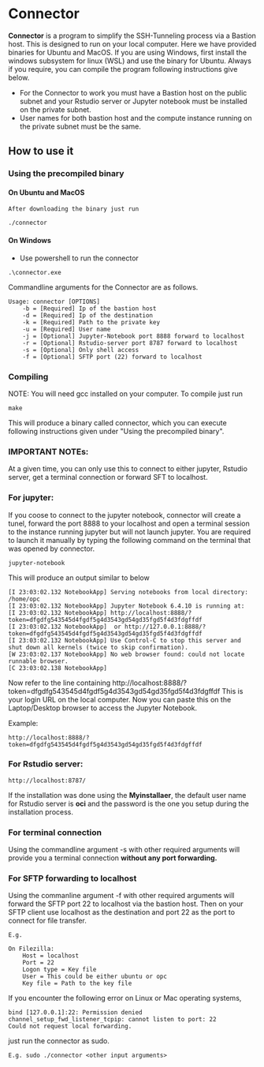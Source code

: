 # Connector

__Connector__ is a program to simplify the SSH-Tunneling process via a Bastion host. This is designed to run on your local computer. Here we have provided binaries for Ubuntu and MacOS. If you are using Windows, first install the windows subsystem for linux (WSL) and use the binary for Ubuntu. Always if you require, you can compile the program following instructions give below. 

* For the Connector to work you must have a Bastion host on the public subnet and your Rstudio server or Jupyter notebook must be installed on the private subnet. 
* User names for both bastion host and the compute instance running on the private subnet must be the same.


## How to use it

### Using the precompiled binary


#### On Ubuntu and MacOS

```{bash}
After downloading the binary just run

./connector

```

#### On Windows

* Use powershell to run the connector

```{bash}
.\connector.exe
```


Commandline arguments for the Connector are as follows. 

```{bash}
Usage: connector [OPTIONS] 
    -b = [Required] Ip of the bastion host
    -d = [Required] Ip of the destination
    -k = [Required] Path to the private key
    -u = [Required] User name
    -j = [Optional] Jupyter-Notebook port 8888 forward to localhost
    -r = [Optional] Rstudio-server port 8787 forward to localhost
    -s = [Optional] Only shell access
    -f = [Optional] SFTP port (22) forward to localhost
```


### Compiling

NOTE: You will need gcc installed on your computer. To compile just run

```{bash}
make
```

This will produce a binary called connector, which you can execute following instructions given under "Using the precompiled binary". 


### IMPORTANT NOTEs: 

At a given time, you can only use this to connect to either jupyter, Rstudio server, get a terminal connection or forward SFT to localhost. 

### For jupyter:

If you coose to connect to the jupyter notebook, connector will create a tunel, forward the port 8888 to your localhost and open a terminal session to the instance running jupyter but will not launch jupyter. You are required to launch it manually by typing the following command on the terminal that was opened by connector. 


```{bash}
jupyter-notebook
```

This will produce an output similar to below

```{bash}
[I 23:03:02.132 NotebookApp] Serving notebooks from local directory: /home/opc
[I 23:03:02.132 NotebookApp] Jupyter Notebook 6.4.10 is running at:
[I 23:03:02.132 NotebookApp] http://localhost:8888/?token=dfgdfg543545d4fgdf5g4d3543gd54gd35fgd5f4d3fdgffdf
[I 23:03:02.132 NotebookApp]  or http://127.0.0.1:8888/?token=dfgdfg543545d4fgdf5g4d3543gd54gd35fgd5f4d3fdgffdf
[I 23:03:02.132 NotebookApp] Use Control-C to stop this server and shut down all kernels (twice to skip confirmation).
[W 23:03:02.137 NotebookApp] No web browser found: could not locate runnable browser.
[C 23:03:02.138 NotebookApp] 
```

Now refer to the line containing 
    http://localhost:8888/?token=dfgdfg543545d4fgdf5g4d3543gd54gd35fgd5f4d3fdgffdf
This is your login URL on the local computer. Now you can paste this on the Laptop/Desktop browser to access the Jupyter Notebook.

Example:

    http://localhost:8888/?token=dfgdfg543545d4fgdf5g4d3543gd54gd35fgd5f4d3fdgffdf


### For Rstudio server:

    http://localhost:8787/

If the installation was done using the __Myinstallaer__, the default user name for Rstudio server is __oci__ and the password is the one you setup during the installation process.

### For terminal connection

Using the commandline argument -s with other required arguments will provide you a terminal connection __without any port forwarding.__ 


### For SFTP forwarding to localhost

Using the commanline argument -f with other required arguments will forward the SFTP port 22 to localhost via the bastion host. Then on your SFTP client use localhost as the destination and port 22 as the port to connect for file transfer. 


```{}
E.g. 

On Filezilla: 
    Host = localhost
    Port = 22
    Logon type = Key file
    User = This could be either ubuntu or opc
    Key file = Path to the key file
```

If you encounter the following error on Linux or Mac operating systems, 

```{bash}
bind [127.0.0.1]:22: Permission denied
channel_setup_fwd_listener_tcpip: cannot listen to port: 22
Could not request local forwarding.
```

just run the connector as sudo. 

    E.g. sudo ./connector <other input arguments>
